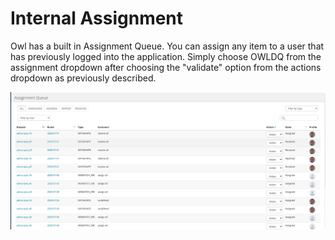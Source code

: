 # Internal Assignment

Owl has a built in Assignment Queue. You can assign any item to a user that has previously logged into the application. Simply choose OWLDQ from the assignment dropdown after choosing the "validate" option from the actions dropdown as previously described.

![](../../.gitbook/assets/screen-shot-2020-07-07-at-5.08.15-am.png)

